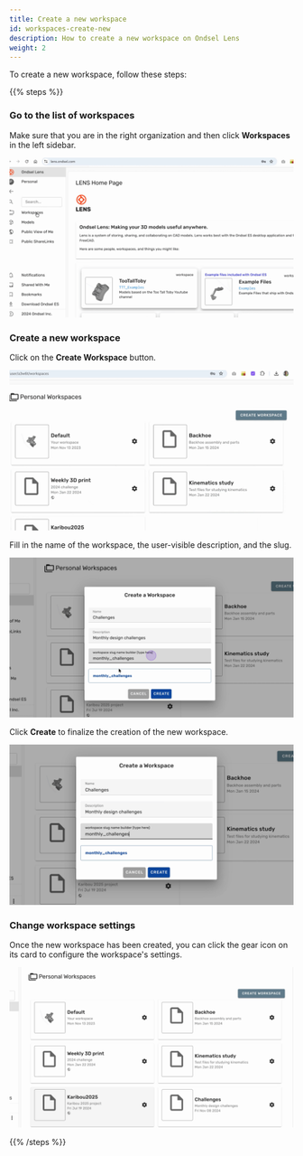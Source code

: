 ```yaml
---
title: Create a new workspace
id: workspaces-create-new
description: How to create a new workspace on Ondsel Lens
weight: 2
---
```


To create a new workspace, follow these steps:

{{% steps %}}

### Go to the list of workspaces

Make sure that you are in the right organization and then click **Workspaces** in the left sidebar.

![Create new workspace, step 1](create-ws-01.gif)

### Create a new workspace

Click on the **Create Workspace** button.

![Create new workspace, step 2](create-ws-02.gif)

Fill in the name of the workspace, the user-visible description, and the slug.

![Create new workspace, step 3](create-ws-03.jpg)

Click **Create** to finalize the creation of the new workspace.

![Create new workspace, step 4](create-ws-04.gif)

### Change workspace settings

Once the new workspace has been created, you can click the gear icon on its card to configure the workspace's settings.

![Create new workspace, step 5](create-ws-05.gif)

{{% /steps %}}
